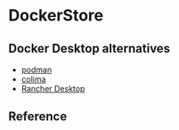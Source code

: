 ﻿# DockerStore

## Docker Desktop alternatives
- [podman](https://podman.io/)
- [colima](https://github.com/abiosoft/colima)
- [Rancher Desktop](https://rancherdesktop.io/)

## Reference
